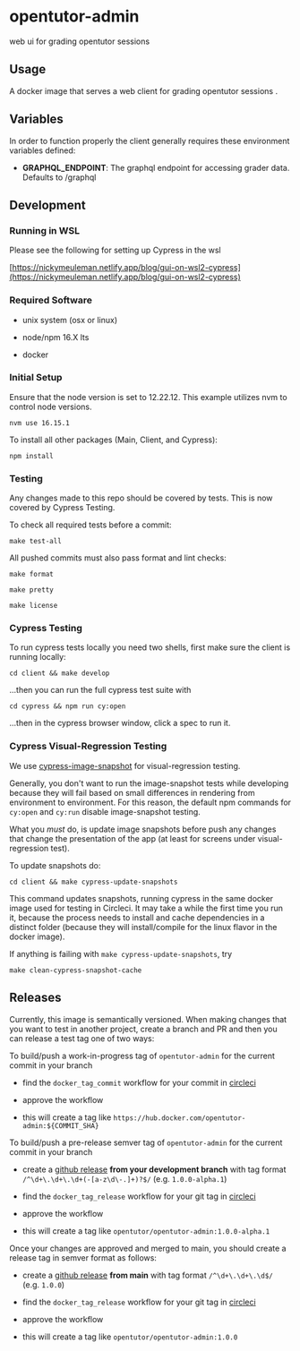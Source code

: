 
# opentutor-admin

web ui for grading opentutor sessions

## Usage

A docker image that serves a web client for grading opentutor sessions .

## Variables

In order to function properly the client generally requires these environment variables defined:

- **GRAPHQL_ENDPOINT**: The graphql endpoint for accessing grader data. Defaults to /graphql

## Development

### Running in WSL

Please see the following for setting up Cypress in the wsl

[https://nickymeuleman.netlify.app/blog/gui-on-wsl2-cypress](https://nickymeuleman.netlify.app/blog/gui-on-wsl2-cypress)

### Required Software

- unix system (osx or linux)

- node/npm 16.X lts

- docker

### Initial Setup

Ensure that the node version is set to 12.22.12. This example utilizes nvm to control node versions.

```
nvm use 16.15.1
```

To install all other packages (Main, Client, and Cypress):

```
npm install
```

### Testing

Any changes made to this repo should be covered by tests. This is now covered by Cypress Testing.

To check all required tests before a commit:

```
make test-all
```

All pushed commits must also pass format and lint checks:

```
make format
```
```
make pretty
```
```
make license
```




### Cypress Testing

To run cypress tests locally you need two shells, first make sure the client is running locally:

```
cd client && make develop
```

...then you can run the full cypress test suite with

```
cd cypress && npm run cy:open
```

...then in the cypress browser window, click a spec to run it.

### Cypress Visual-Regression Testing

We use [cypress-image-snapshot](https://www.npmjs.com/package/cypress-image-snapshot) for visual-regression testing.

Generally, you don't want to run the image-snapshot tests while developing because they will fail based on small differences in rendering from environment to environment. For this reason, the default npm commands for `cy:open` and `cy:run` disable image-snapshot testing.

What you *must* do, is update image snapshots before push any changes that change the presentation of the app (at least for screens under visual-regression test).

To update snapshots do:

```
cd client && make cypress-update-snapshots
```

This command updates snapshots, running cypress in the same docker image used for testing in Circleci. It may take a while the first time you run it, because the process needs to install and cache dependencies in a distinct folder (because they will install/compile for the linux flavor in the docker image).

If anything is failing with `make cypress-update-snapshots`, try

```
make clean-cypress-snapshot-cache
```

## Releases

Currently, this image is semantically versioned. When making changes that you want to test in another project, create a branch and PR and then you can release a test tag one of two ways:

To build/push a work-in-progress tag of `opentutor-admin` for the current commit in your branch

- find the `docker_tag_commit` workflow for your commit in [circleci](https://circleci.com/gh/ICTLearningSciences/workflows/opentutor-admin)

- approve the workflow

- this will create a tag like `https://hub.docker.com/opentutor-admin:${COMMIT_SHA}`

To build/push a pre-release semver tag of `opentutor-admin` for the current commit in your branch

- create a [github release](https://github.com/ICTLearningSciences/opentutor-admin/releases/new) **from your development branch** with tag format `/^\d+\.\d+\.\d+(-[a-z\d\-.]+)?$/` (e.g. `1.0.0-alpha.1`)

- find the `docker_tag_release` workflow for your git tag in [circleci](https://circleci.com/gh/ICTLearningSciences/workflows/opentutor-admin)

- approve the workflow

- this will create a tag like `opentutor/opentutor-admin:1.0.0-alpha.1`

Once your changes are approved and merged to main, you should create a release tag in semver format as follows:

- create a [github release](https://github.com/ICTLearningSciences/opentutor-admin/releases/new) **from main** with tag format `/^\d+\.\d+\.\d$/` (e.g. `1.0.0`)

- find the `docker_tag_release` workflow for your git tag in [circleci](https://circleci.com/gh/ICTLearningSciences/workflows/opentutor-admin)

- approve the workflow

- this will create a tag like `opentutor/opentutor-admin:1.0.0`
